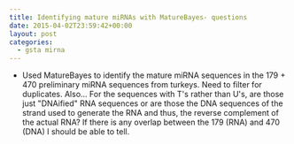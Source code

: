 ```yaml
---
title: Identifying mature miRNAs with MatureBayes- questions
date: 2015-04-02T23:59:42+00:00
layout: post
categories:
  - gsta mirna
---
```

  * Used MatureBayes to identify the mature miRNA sequences in the 179 + 470 preliminary miRNA sequences from turkeys. Need to filter for duplicates. Also... For the sequences with T's rather than U's, are those just "DNAified" RNA sequences or are those the DNA sequences of the strand used to generate the RNA and thus, the reverse complement of the actual RNA? If there is any overlap between the 179 (RNA) and 470 (DNA) I should be able to tell.
